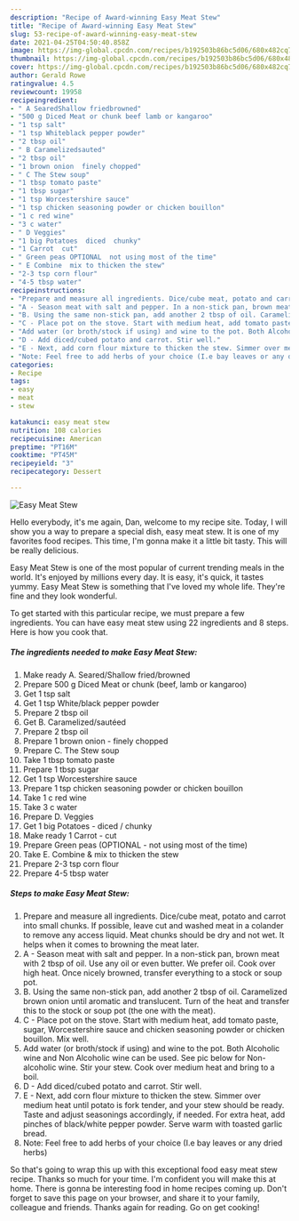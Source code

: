 ```yaml
---
description: "Recipe of Award-winning Easy Meat Stew"
title: "Recipe of Award-winning Easy Meat Stew"
slug: 53-recipe-of-award-winning-easy-meat-stew
date: 2021-04-25T04:50:40.858Z
image: https://img-global.cpcdn.com/recipes/b192503b86bc5d06/680x482cq70/easy-meat-stew-recipe-main-photo.jpg
thumbnail: https://img-global.cpcdn.com/recipes/b192503b86bc5d06/680x482cq70/easy-meat-stew-recipe-main-photo.jpg
cover: https://img-global.cpcdn.com/recipes/b192503b86bc5d06/680x482cq70/easy-meat-stew-recipe-main-photo.jpg
author: Gerald Rowe
ratingvalue: 4.5
reviewcount: 19958
recipeingredient:
- " A SearedShallow friedbrowned"
- "500 g Diced Meat or chunk beef lamb or kangaroo"
- "1 tsp salt"
- "1 tsp Whiteblack pepper powder"
- "2 tbsp oil"
- " B Caramelizedsauted"
- "2 tbsp oil"
- "1 brown onion  finely chopped"
- " C The Stew soup"
- "1 tbsp tomato paste"
- "1 tbsp sugar"
- "1 tsp Worcestershire sauce"
- "1 tsp chicken seasoning powder or chicken bouillon"
- "1 c red wine"
- "3 c water"
- " D Veggies"
- "1 big Potatoes  diced  chunky"
- "1 Carrot  cut"
- " Green peas OPTIONAL  not using most of the time"
- " E Combine  mix to thicken the stew"
- "2-3 tsp corn flour"
- "4-5 tbsp water"
recipeinstructions:
- "Prepare and measure all ingredients. Dice/cube meat, potato and carrot into small chunks. If possible, leave cut and washed meat in a colander to remove any access liquid. Meat chunks should be dry and not wet. It helps when it comes to browning the meat later."
- "A - Season meat with salt and pepper. In a non-stick pan, brown meat with 2 tbsp of oil. Use any oil or even butter. We prefer oil. Cook over high heat. Once nicely browned, transfer everything to a stock or soup pot."
- "B. Using the same non-stick pan, add another 2 tbsp of oil. Caramelized brown onion until aromatic and translucent. Turn of the heat and transfer this to the stock or soup pot (the one with the meat)."
- "C - Place pot on the stove. Start with medium heat, add tomato paste, sugar, Worcestershire sauce and chicken seasoning powder or chicken bouillon. Mix well."
- "Add water (or broth/stock if using) and wine to the pot. Both Alcoholic wine and Non Alcoholic wine can be used. See pic below for Non-alcoholic wine. Stir your stew. Cook over medium heat and bring to a boil."
- "D - Add diced/cubed potato and carrot. Stir well."
- "E - Next, add corn flour mixture to thicken the stew. Simmer over medium heat until potato is fork tender, and your stew should be ready. Taste and adjust seasonings accordingly, if needed. For extra heat, add pinches of black/white pepper powder. Serve warm with toasted garlic bread."
- "Note: Feel free to add herbs of your choice (I.e bay leaves or any dried herbs)"
categories:
- Recipe
tags:
- easy
- meat
- stew

katakunci: easy meat stew 
nutrition: 108 calories
recipecuisine: American
preptime: "PT16M"
cooktime: "PT45M"
recipeyield: "3"
recipecategory: Dessert

---
```



![Easy Meat Stew](https://img-global.cpcdn.com/recipes/b192503b86bc5d06/680x482cq70/easy-meat-stew-recipe-main-photo.jpg)

Hello everybody, it's me again, Dan, welcome to my recipe site. Today, I will show you a way to prepare a special dish, easy meat stew. It is one of my favorites food recipes. This time, I'm gonna make it a little bit tasty. This will be really delicious.

Easy Meat Stew is one of the most popular of current trending meals in the world. It's enjoyed by millions every day. It is easy, it's quick, it tastes yummy. Easy Meat Stew is something that I've loved my whole life. They're fine and they look wonderful.




To get started with this particular recipe, we must prepare a few ingredients. You can have easy meat stew using 22 ingredients and 8 steps. Here is how you cook that.

<!--inarticleads1-->

##### The ingredients needed to make Easy Meat Stew:

1. Make ready  A. Seared/Shallow fried/browned
1. Prepare 500 g Diced Meat or chunk (beef, lamb or kangaroo)
1. Get 1 tsp salt
1. Get 1 tsp White/black pepper powder
1. Prepare 2 tbsp oil
1. Get  B. Caramelized/sautéed
1. Prepare 2 tbsp oil
1. Prepare 1 brown onion - finely chopped
1. Prepare  C. The Stew soup
1. Take 1 tbsp tomato paste
1. Prepare 1 tbsp sugar
1. Get 1 tsp Worcestershire sauce
1. Prepare 1 tsp chicken seasoning powder or chicken bouillon
1. Take 1 c red wine
1. Take 3 c water
1. Prepare  D. Veggies
1. Get 1 big Potatoes - diced / chunky
1. Make ready 1 Carrot - cut
1. Prepare  Green peas (OPTIONAL - not using most of the time)
1. Take  E. Combine &amp; mix to thicken the stew
1. Prepare 2-3 tsp corn flour
1. Prepare 4-5 tbsp water




<!--inarticleads2-->

##### Steps to make Easy Meat Stew:

1. Prepare and measure all ingredients. Dice/cube meat, potato and carrot into small chunks. If possible, leave cut and washed meat in a colander to remove any access liquid. Meat chunks should be dry and not wet. It helps when it comes to browning the meat later.
1. A - Season meat with salt and pepper. In a non-stick pan, brown meat with 2 tbsp of oil. Use any oil or even butter. We prefer oil. Cook over high heat. Once nicely browned, transfer everything to a stock or soup pot.
1. B. Using the same non-stick pan, add another 2 tbsp of oil. Caramelized brown onion until aromatic and translucent. Turn of the heat and transfer this to the stock or soup pot (the one with the meat).
1. C - Place pot on the stove. Start with medium heat, add tomato paste, sugar, Worcestershire sauce and chicken seasoning powder or chicken bouillon. Mix well.
1. Add water (or broth/stock if using) and wine to the pot. Both Alcoholic wine and Non Alcoholic wine can be used. See pic below for Non-alcoholic wine. Stir your stew. Cook over medium heat and bring to a boil.
1. D - Add diced/cubed potato and carrot. Stir well.
1. E - Next, add corn flour mixture to thicken the stew. Simmer over medium heat until potato is fork tender, and your stew should be ready. Taste and adjust seasonings accordingly, if needed. For extra heat, add pinches of black/white pepper powder. Serve warm with toasted garlic bread.
1. Note: Feel free to add herbs of your choice (I.e bay leaves or any dried herbs)




So that's going to wrap this up with this exceptional food easy meat stew recipe. Thanks so much for your time. I'm confident you will make this at home. There is gonna be interesting food in home recipes coming up. Don't forget to save this page on your browser, and share it to your family, colleague and friends. Thanks again for reading. Go on get cooking!
